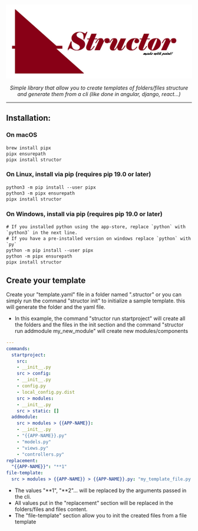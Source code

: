 <p align="center">
  <a><img src="static/structor.png" alt="SQLModel"></a>
</p>
<p align="center">
    <em>Simple library that allow you to create templates of folders/files structure and generate them from a cli (like done in angular, django, react...)</em>
</p>

---

Installation:
-
### On macOS

```shell script
brew install pipx
pipx ensurepath
pipx install structor
```

### On Linux, install via pip (requires pip 19.0 or later)

```shell script
python3 -m pip install --user pipx
python3 -m pipx ensurepath
pipx install structor
```

### On Windows, install via pip (requires pip 19.0 or later)

```shell script
# If you installed python using the app-store, replace `python` with `python3` in the next line.
# If you have a pre-installed version on windows replace `python` with `py`
python -m pip install --user pipx
python -m pipx ensurepath
pipx install structor
```

Create your template
-
Create your "template.yaml" file in a folder named ".structor" or you can simply run the command "structor init" to initialize a sample template. this will generate the folder and the yaml file.
- In this example, the command "structor run startproject" will create all the folders and the files in the init section and the command "structor run addmodule my_new_module" will create new modules/components
```yaml
---
commands:
  startproject:
    src:
    - __init__.py
    src > config:
    - __init__.py
    - config.py
    - local_config.py.dist
    src > modules:
    - __init__.py
    src > static: []
  addmodule:
    src > modules > {{APP-NAME}}:
    - __init__.py
    - "{{APP-NAME}}.py"
    - "models.py"
    - "views.py"
    - "controllers.py"
replacement:
  "{{APP-NAME}}": "**1"
file-template:
  src > modules > {{APP-NAME}} > {{APP-NAME}}.py: "my_template_file.py.struct"
```

- The values "**1", "**2"... will be replaced by the arguments passed in the cli.
- All values put in the "replacement" section will be replaced in the folders/files and files content.
- The "file-template" section allow you to init the created files from a file template
